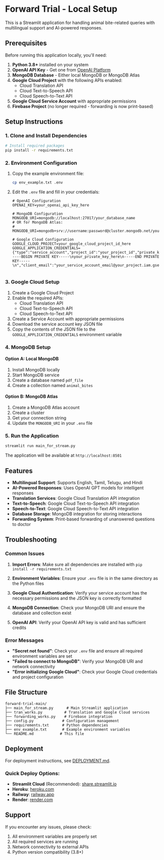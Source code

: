 # Forward Trial - Local Setup

This is a Streamlit application for handling animal bite-related queries with multilingual support and AI-powered responses.

## Prerequisites

Before running this application locally, you'll need:

1. **Python 3.8+** installed on your system
2. **OpenAI API Key** - Get one from [OpenAI Platform](https://platform.openai.com/api-keys)
3. **MongoDB Database** - Either local MongoDB or MongoDB Atlas
4. **Google Cloud Project** with the following APIs enabled:
   - Cloud Translation API
   - Cloud Text-to-Speech API
   - Cloud Speech-to-Text API
5. **Google Cloud Service Account** with appropriate permissions
6. **Firebase Project** (no longer required - forwarding is now print-based)

## Setup Instructions

### 1. Clone and Install Dependencies

```bash
# Install required packages
pip install -r requirements.txt
```

### 2. Environment Configuration

1. Copy the example environment file:
   ```bash
   cp env_example.txt .env
   ```

2. Edit the `.env` file and fill in your credentials:

   ```env
   # OpenAI Configuration
   OPENAI_KEY=your_openai_api_key_here

   # MongoDB Configuration
   MONGODB_URI=mongodb://localhost:27017/your_database_name
   # OR for MongoDB Atlas:
   # MONGODB_URI=mongodb+srv://username:password@cluster.mongodb.net/your_database_name

   # Google Cloud Configuration
   GOOGLE_CLOUD_PROJECT=your_google_cloud_project_id_here
   GOOGLE_APPLICATION_CREDENTIALS={"type":"service_account","project_id":"your_project_id","private_key_id":"your_private_key_id","private_key":"-----BEGIN PRIVATE KEY-----\nyour_private_key_here\n-----END PRIVATE KEY-----\n","client_email":"your_service_account_email@your_project.iam.gserviceaccount.com","client_id":"your_client_id","auth_uri":"https://accounts.google.com/o/oauth2/auth","token_uri":"https://oauth2.googleapis.com/token","auth_provider_x509_cert_url":"https://www.googleapis.com/oauth2/v1/certs","client_x509_cert_url":"https://www.googleapis.com/robot/v1/metadata/x509/your_service_account_email%40your_project.iam.gserviceaccount.com"}


   ```

### 3. Google Cloud Setup

1. Create a Google Cloud Project
2. Enable the required APIs:
   - Cloud Translation API
   - Cloud Text-to-Speech API
   - Cloud Speech-to-Text API
3. Create a Service Account with appropriate permissions
4. Download the service account key JSON file
5. Copy the contents of the JSON file to the `GOOGLE_APPLICATION_CREDENTIALS` environment variable

### 4. MongoDB Setup

#### Option A: Local MongoDB
1. Install MongoDB locally
2. Start MongoDB service
3. Create a database named `pdf_file`
4. Create a collection named `animal_bites`

#### Option B: MongoDB Atlas
1. Create a MongoDB Atlas account
2. Create a cluster
3. Get your connection string
4. Update the `MONGODB_URI` in your `.env` file

### 5. Run the Application

```bash
streamlit run main_for_stream.py
```

The application will be available at `http://localhost:8501`

## Features

- **Multilingual Support**: Supports English, Tamil, Telugu, and Hindi
- **AI-Powered Responses**: Uses OpenAI GPT models for intelligent responses
- **Translation Services**: Google Cloud Translation API integration
- **Text-to-Speech**: Google Cloud Text-to-Speech API integration
- **Speech-to-Text**: Google Cloud Speech-to-Text API integration
- **Database Storage**: MongoDB integration for storing interactions
- **Forwarding System**: Print-based forwarding of unanswered questions to doctor

## Troubleshooting

### Common Issues

1. **Import Errors**: Make sure all dependencies are installed with `pip install -r requirements.txt`

2. **Environment Variables**: Ensure your `.env` file is in the same directory as the Python files

3. **Google Cloud Authentication**: Verify your service account has the necessary permissions and the JSON key is correctly formatted

4. **MongoDB Connection**: Check your MongoDB URI and ensure the database and collection exist

5. **OpenAI API**: Verify your OpenAI API key is valid and has sufficient credits

### Error Messages

- **"Secret not found"**: Check your `.env` file and ensure all required environment variables are set
- **"Failed to connect to MongoDB"**: Verify your MongoDB URI and network connectivity
- **"Error initializing Google Cloud"**: Check your Google Cloud credentials and project configuration

## File Structure

```
forward-trial-main/
├── main_for_stream.py      # Main Streamlit application
├── tran_works.py          # Translation and Google Cloud services
├── forwarding_works.py    # Firebase integration
├── config.py             # Configuration management
├── requirements.txt      # Python dependencies
├── env_example.txt       # Example environment variables
└── README.md            # This file
```

## Deployment

For deployment instructions, see [DEPLOYMENT.md](DEPLOYMENT.md).

### Quick Deploy Options:
- **Streamlit Cloud** (Recommended): [share.streamlit.io](https://share.streamlit.io)
- **Heroku**: [heroku.com](https://heroku.com)
- **Railway**: [railway.app](https://railway.app)
- **Render**: [render.com](https://render.com)

## Support

If you encounter any issues, please check:
1. All environment variables are properly set
2. All required services are running
3. Network connectivity to external APIs
4. Python version compatibility (3.8+) 